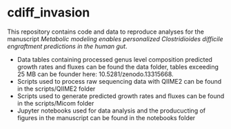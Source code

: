 # cdiff_invasion

This repository contains code and data to reproduce analyses for the manuscript *Metabolic modeling enables personalized Clostridioides difficile engraftment predictions in the human gut*. 
* Data tables containing processed genus level composition predicted growth rates and fluxes can be found the data folder, tables exceeding 25 MB can be founder here: 10.5281/zenodo.13315668. 
* Scripts used to process raw sequencing data with QIIME2 can be found in the scripts/QIIME2 folder
* Scripts used to generate predicted growth rates and fluxes can be found in the scripts/Micom folder
* Jupyter notebooks used for data analysis and the producucting of figures in the manuscript can be found in the notebooks folder
